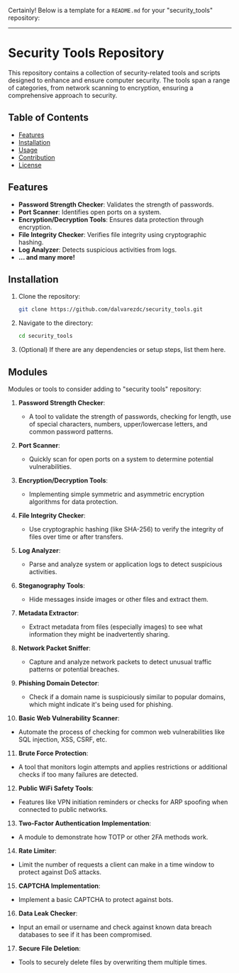 Certainly! Below is a template for a `README.md` for your "security_tools" repository:

---

# Security Tools Repository

This repository contains a collection of security-related tools and scripts designed to enhance and ensure computer security. The tools span a range of categories, from network scanning to encryption, ensuring a comprehensive approach to security.

## Table of Contents

- [Features](#features)
- [Installation](#installation)
- [Usage](#usage)
- [Contribution](#contribution)
- [License](#license)

## Features

- **Password Strength Checker**: Validates the strength of passwords.
- **Port Scanner**: Identifies open ports on a system.
- **Encryption/Decryption Tools**: Ensures data protection through encryption.
- **File Integrity Checker**: Verifies file integrity using cryptographic hashing.
- **Log Analyzer**: Detects suspicious activities from logs.
- **... and many more!**

## Installation

1. Clone the repository:
   ```bash
   git clone https://github.com/dalvarezdc/security_tools.git
   ```
2. Navigate to the directory:
   ```bash
   cd security_tools
   ```
3. (Optional) If there are any dependencies or setup steps, list them here.


## Modules

Modules or tools to consider adding to "security tools" repository:

1. **Password Strength Checker**:
   - A tool to validate the strength of passwords, checking for length, use of special characters, numbers, upper/lowercase letters, and common password patterns.

2. **Port Scanner**:
   - Quickly scan for open ports on a system to determine potential vulnerabilities.

3. **Encryption/Decryption Tools**:
   - Implementing simple symmetric and asymmetric encryption algorithms for data protection.

4. **File Integrity Checker**:
   - Use cryptographic hashing (like SHA-256) to verify the integrity of files over time or after transfers.

5. **Log Analyzer**:
   - Parse and analyze system or application logs to detect suspicious activities.

6. **Steganography Tools**:
   - Hide messages inside images or other files and extract them.

7. **Metadata Extractor**:
   - Extract metadata from files (especially images) to see what information they might be inadvertently sharing.

8. **Network Packet Sniffer**:
   - Capture and analyze network packets to detect unusual traffic patterns or potential breaches.

9. **Phishing Domain Detector**:
   - Check if a domain name is suspiciously similar to popular domains, which might indicate it's being used for phishing.

10. **Basic Web Vulnerability Scanner**:
   - Automate the process of checking for common web vulnerabilities like SQL injection, XSS, CSRF, etc.

11. **Brute Force Protection**:
   - A tool that monitors login attempts and applies restrictions or additional checks if too many failures are detected.

12. **Public WiFi Safety Tools**:
   - Features like VPN initiation reminders or checks for ARP spoofing when connected to public networks.

13. **Two-Factor Authentication Implementation**:
   - A module to demonstrate how TOTP or other 2FA methods work.

14. **Rate Limiter**:
   - Limit the number of requests a client can make in a time window to protect against DoS attacks.

15. **CAPTCHA Implementation**:
   - Implement a basic CAPTCHA to protect against bots.

16. **Data Leak Checker**:
   - Input an email or username and check against known data breach databases to see if it has been compromised.

17. **Secure File Deletion**:
   - Tools to securely delete files by overwriting them multiple times.

